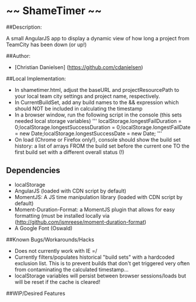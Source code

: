 ~~ ShameTimer ~~
=====================================

##Description:

A small AngularJS app to display a dynamic view of how long a project from TeamCity has been down (or up!)

##Author:

* [Christian Danielsen] (https://github.com/cdanielsen)

##Local Implementation:
- In shametimer.html, adjust the baseURL and projectResourcePath to your local team city settings and project name, respectively.
- In CurrentBuildSet, add any build names to the && expression which should NOT be included in calculating the timestamp
- In a browser window, run the following script in the console (this sets needed local storage variables)
'''
localStorage.longestFailDuration = 0;localStorage.longestSuccessDuration = 0;localStorage.longestFailDate = new Date;localStorage.longestSuccessDate = new Date;
'''
- On load (Chrome or Firefox only!), console should show the build set history: a list of arrays FROM the build set before the current one TO the first build set with a different overall status (!)

## Dependencies
- localStorage
- AngularJS (loaded with CDN script by default)
- MomentJS: A JS time manipulation library (loaded with CDN script by default)
- Moment-Duration-Format: a MomentJS plugin that allows for easy formatting (must be installed locally via (http://github.com/jsmreese/moment-duration-format)
- A Google Font (Oswald)

##Known Bugs/Workarounds/Hacks
- Does not currently work with IE =/
- Currently filters/populates historical "build sets" with a hardcoded exclusion list. This is to prevent builds that don't get triggered very often from contaminating the  calculated timestamp...
- localStorage variables will persist between browser sessions/loads but will be reset if the cache is cleared!

##WIP/Desired Features
